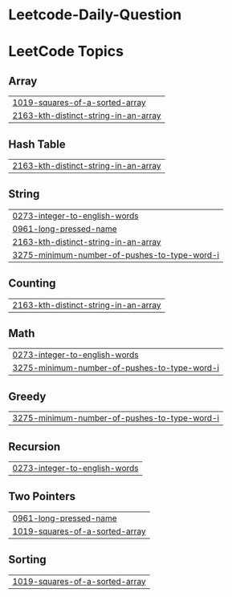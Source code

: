 # Leetcode-Daily-Question
<!---LeetCode Topics Start-->
# LeetCode Topics
## Array
|  |
| ------- |
| [1019-squares-of-a-sorted-array](https://github.com/nadeemasgar/Leetcode-Daily-Question/tree/master/1019-squares-of-a-sorted-array) |
| [2163-kth-distinct-string-in-an-array](https://github.com/nadeemasgar/Leetcode-Daily-Question/tree/master/2163-kth-distinct-string-in-an-array) |
## Hash Table
|  |
| ------- |
| [2163-kth-distinct-string-in-an-array](https://github.com/nadeemasgar/Leetcode-Daily-Question/tree/master/2163-kth-distinct-string-in-an-array) |
## String
|  |
| ------- |
| [0273-integer-to-english-words](https://github.com/nadeemasgar/Leetcode-Daily-Question/tree/master/0273-integer-to-english-words) |
| [0961-long-pressed-name](https://github.com/nadeemasgar/Leetcode-Daily-Question/tree/master/0961-long-pressed-name) |
| [2163-kth-distinct-string-in-an-array](https://github.com/nadeemasgar/Leetcode-Daily-Question/tree/master/2163-kth-distinct-string-in-an-array) |
| [3275-minimum-number-of-pushes-to-type-word-i](https://github.com/nadeemasgar/Leetcode-Daily-Question/tree/master/3275-minimum-number-of-pushes-to-type-word-i) |
## Counting
|  |
| ------- |
| [2163-kth-distinct-string-in-an-array](https://github.com/nadeemasgar/Leetcode-Daily-Question/tree/master/2163-kth-distinct-string-in-an-array) |
## Math
|  |
| ------- |
| [0273-integer-to-english-words](https://github.com/nadeemasgar/Leetcode-Daily-Question/tree/master/0273-integer-to-english-words) |
| [3275-minimum-number-of-pushes-to-type-word-i](https://github.com/nadeemasgar/Leetcode-Daily-Question/tree/master/3275-minimum-number-of-pushes-to-type-word-i) |
## Greedy
|  |
| ------- |
| [3275-minimum-number-of-pushes-to-type-word-i](https://github.com/nadeemasgar/Leetcode-Daily-Question/tree/master/3275-minimum-number-of-pushes-to-type-word-i) |
## Recursion
|  |
| ------- |
| [0273-integer-to-english-words](https://github.com/nadeemasgar/Leetcode-Daily-Question/tree/master/0273-integer-to-english-words) |
## Two Pointers
|  |
| ------- |
| [0961-long-pressed-name](https://github.com/nadeemasgar/Leetcode-Daily-Question/tree/master/0961-long-pressed-name) |
| [1019-squares-of-a-sorted-array](https://github.com/nadeemasgar/Leetcode-Daily-Question/tree/master/1019-squares-of-a-sorted-array) |
## Sorting
|  |
| ------- |
| [1019-squares-of-a-sorted-array](https://github.com/nadeemasgar/Leetcode-Daily-Question/tree/master/1019-squares-of-a-sorted-array) |
<!---LeetCode Topics End-->